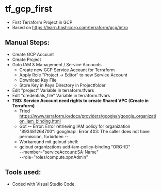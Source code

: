 # tf_gcp_first
- First Terraform Project in GCP
- Based on https://learn.hashicorp.com/terraform/gcp/intro

## Manual Steps:
- Create GCP Account
- Create Project
- Goto IAM & Management / Service Accounts
    - Create new GCP Service Account for Terraform
    - Apply Role "Project -> Editor" to new Service Account
    - Download Key File
    - Store Key in Keys Directory in Projectfolder
- Edit "project" Variable in terraform.tfvars
- Edit "credentials_file" Variable in terraform.tfvars 
- **TBD: Service Account need rights to create Shared VPC (Create in Terraform)**
    -  Tried https://www.terraform.io/docs/providers/google/r/google_organization_iam_binding.html
    - Got -- Error: Error retrieving IAM policy for organization "893481264700": googleapi: Error 403: The caller does not have permission, forbidden --
    - Workaround mit gcloud shell:
    - gcloud organizations add-iam-policy-binding "ORG-ID" \
       --member="serviceAccount:SA-Name" \
       --role="roles/compute.xpnAdmin"

## Tools used:
- Coded with Visual Studio Code.
